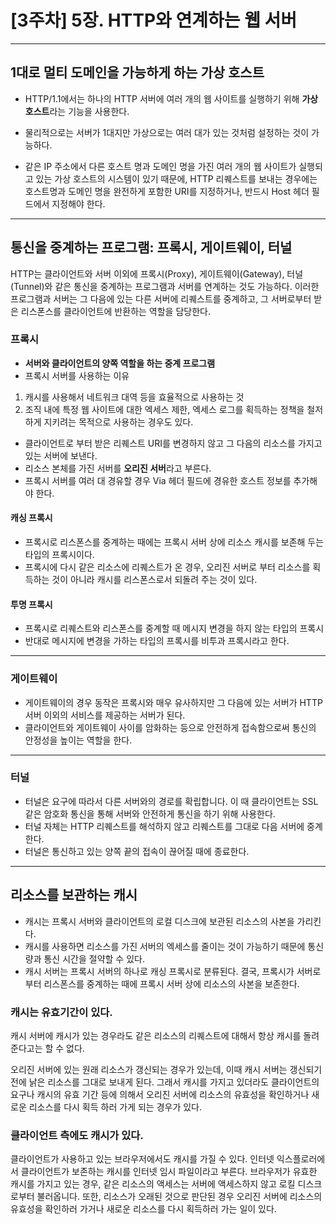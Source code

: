 # [3주차] 5장. HTTP와 연계하는 웹 서버

---

## 1대로 멀티 도메인을 가능하게 하는 가상 호스트

- HTTP/1.1에서는 하나의 HTTP 서버에 여러 개의 웹 사이트를 실행하기 위해 **가상 호스트**라는 기능을 사용한다.

- 물리적으로는 서버가 1대지만 가상으로는 여러 대가 있는 것처럼 설정하는 것이 가능하다.

- 같은 IP 주소에서 다른 호스트 명과 도메인 명을 가진 여러 개의 웹 사이트가 실행되고 있는 가상 호스트의 시스템이 있기 때문에, HTTP 리퀘스트를 보내는 경우에는 호스트명과 도메인 명을 완전하게 포함한 URI를 지정하거나, 반드시 Host 헤더 필드에서 지정해야 한다.

---

## 통신을 중계하는 프로그램: 프록시, 게이트웨이, 터널

HTTP는 클라이언트와 서버 이외에 프록시(Proxy), 게이트웨이(Gateway), 터널(Tunnel)와 같은 통신을 중계하는 프로그램과 서버를 연계하는 것도 가능하다. 이러한 프로그램과 서버는 그 다음에 있는 다른 서버에 리퀘스트를 중계하고, 그 서버로부터 받은 리스폰스를 클라이언트에 반환하는 역할을 담당한다.

### 프록시

- **서버와 클라이언트의 양쪽 역할을 하는 중계 프로그램**
- 프록시 서버를 사용하는 이유

1. 캐시를 사용해서 네트워크 대역 등을 효율적으로 사용하는 것
2. 조직 내에 특정 웹 사이트에 대한 엑세스 제한, 엑세스 로그를 획득하는 정책을 철저하게 지키려는 목적으로 사용하는 경우도 있다.

- 클라이언트로 부터 받은 리퀘스트 URI를 변경하지 않고 그 다음의 리소스를 가지고 있는 서버에 보낸다.
- 리소스 본체를 가진 서버를 **오리진 서버**라고 부른다.
- 프록시 서버를 여러 대 경유할 경우 Via 헤더 필드에 경유한 호스트 정보를 추가해야 한다.

#### 캐싱 프록시

- 프록시로 리스폰스를 중계하는 때에는 프록시 서버 상에 리소스 캐시를 보존해 두는 타입의 프록시이다.
- 프록시에 다시 같은 리소스에 리퀘스트가 온 경우, 오리진 서버로 부터 리소스를 획득하는 것이 아니라 캐시를 리스폰스로서 되돌려 주는 것이 있다.

#### 투명 프록시

- 프록시로 리퀘스트와 리스폰스를 중계할 때 메시지 변경을 하지 않는 타입의 프록시
- 반대로 메시지에 변경을 가하는 타입의 프록시를 비투과 프록시라고 한다.

---

### 게이트웨이

- 게이트웨이의 경우 동작은 프록시와 매우 유사하지만 그 다음에 있는 서버가 HTTP 서버 이외의 서비스를 제공하는 서버가 된다.
- 클라이언트와 게이트웨이 사이를 암화하는 등으로 안전하게 접속함으로써 통신의 안정성을 높이는 역할을 한다.

---

### 터널

- 터널은 요구에 따라서 다른 서버와의 경로를 확립합니다. 이 때 클라이언트는 SSL 같은 암호화 통신을 통해 서버와 안전하게 통신을 하기 위해 사용한다.
- 터널 자체는 HTTP 리퀘스트를 해석하지 않고 리퀘스트를 그대로 다음 서버에 중계한다.
- 터널은 통신하고 있는 양쪽 끝의 접속이 끊어질 때에 종료한다.

---

## 리소스를 보관하는 캐시

- 캐시는 프록시 서버와 클라이언트의 로컬 디스크에 보관된 리소스의 사본을 가리킨다.
- 캐시를 사용하면 리소스를 가진 서버의 엑세스를 줄이는 것이 가능하기 때문에 통신량과 통신 시간을 절약할 수 있다.
- 캐시 서버는 프록시 서버의 하나로 캐싱 프록시로 분류된다. 결국, 프록시가 서버로부터 리스폰스를 중계하는 때에 프록시 서버 상에 리소스의 사본을 보존한다.

### 캐시는 유효기간이 있다.

캐시 서버에 캐시가 있는 경우라도 같은 리소스의 리퀘스트에 대해서 항상 캐시를 돌려 준다고는 할 수 없다.

오리진 서버에 있는 원래 리소스가 갱신되는 경우가 있는데, 이때 캐시 서버는 갱신되기 전에 낡은 리소스를 그대로 보내게 된다. 그래서 캐시를 가지고 있더라도 클라이언트의 요구나 캐시의 유효 기간 등에 의해서 오리진 서버에 리소스의 유효성을 확인하거나 새로운 리소스를 다시 획득 하러 가게 되는 경우가 있다.

### 클라이언트 측에도 캐시가 있다.

클라이언트가 사용하고 있는 브라우저에서도 캐시를 가질 수 있다. 인터넷 익스플로러에서 클라이언트가 보존하는 캐시를 인터넷 임시 파일이라고 부른다. 브라우저가 유효한 캐시를 가지고 있는 경우, 같은 리소스의 액세스는 서버에 액세스하지 않고 로킬 디스크로부터 불러옵니다. 또한, 리소스가 오래된 것으로 판단된 경우 오리진 서버에 리소스의 유효성을 확인하러 가거나 새로운 리소스를 다시 획득하러 가는 일이 있다.
